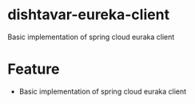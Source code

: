 # dishtavar-eureka-client
 Basic implementation of spring cloud euraka client
 
# Feature
- Basic implementation of spring cloud euraka client
